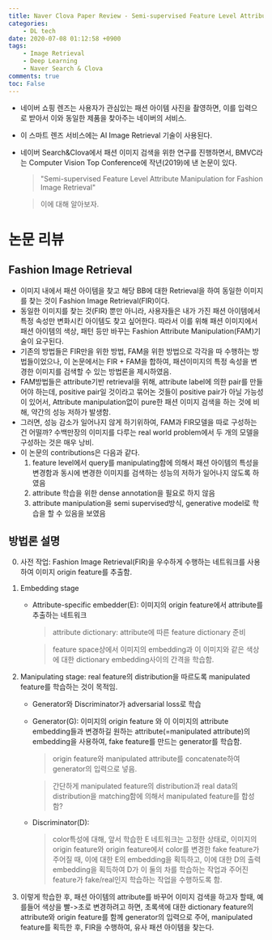 ```yaml
---
title: Naver Clova Paper Review - Semi-supervised Feature Level Attribute Manipulation for Fashion Image Retrieval
categories:
    - DL tech
date: 2020-07-08 01:12:58 +0900
tags: 
    - Image Retrieval
    - Deep Learning
    - Naver Search & Clova    
comments: true
toc: False
---
```


- 네이버 쇼핑 렌즈는 사용자가 관심있는 패션 아이템 사진을 촬영하면, 이를 입력으로 받아서 이와 동일한 제품을 찾아주는 네이버의 서비스.

- 이 스마트 렌즈 서비스에는 AI Image Retrieval 기술이 사용된다. 

- 네이버 Search&Clova에서 패션 이미지 검색을 위한 연구를 진행하면서, BMVC라는 Computer Vision Top Conference에 작년(2019)에 낸 논문이 있다. 

	> "Semi-supervised Feature Level Attribute Manipulation for Fashion Image Retrieval"

	> 이에 대해 알아보자.

 

논문 리뷰 
==============

Fashion Image Retrieval
------------------------

- 이미지 내에서 패션 아이템을 찾고 해당 BB에 대한 Retrieval을 하여 동일한 이미지를 찾는 것이 Fashion Image Retrieval(FIR)이다.
- 동일한 이미지를 찾는 것(FIR) 뿐만 아니라, 사용자들은 내가 가진 패션 아이템에서 특정 속성만 변화시킨 아이템도 찾고 싶어한다. 따라서 이를 위해 패션 이미지에서 패션 아이템의 색상, 패턴 등만 바꾸는 Fashion Attribute Manipulation(FAM)기술이 요구된다. 
- 기존의 방법들은 FIR만을 위한 방법, FAM을 위한 방법으로 각각을 따 수행하는 방법들이었으나, 이 논문에서는 FIR + FAM을 합하여, 패션이미지의 특정 속성을 변경한 이미지를 검색할 수 있는 방법론을 제시하였음.
- FAM방법들은 attribute기반 retrieval을 위해, attribute label에 의한 pair를 만들어야 하는데, positive pair일 것이라고 묶어논 것들이 positive pair가 아닐 가능성이 있어서, Attribute manipulation없이 pure한 패션 이미지 검색을 하는 것에 비해, 약간의 성능 저하가 발생함. 
- 그러면, 성능 감소가 일어나지 않게 하기위하여, FAM과 FIR모델을 따로 구성하는 건 어떨까? 수백만장의 이미지를 다루는 real world problem에서 두 개의 모델을 구성하는 것은 매우 낭비.
- 이 논문의 contributions은 다음과 같다.
    1. feature level에서 query를 manipulating함에 의해서 패션 아이템의 특성을 변경함과 동시에 변경한 이미지를 검색하는 성능의 저하가 일어나지 않도록 하였음 
    2. attribute 학습을 위한 dense annotation을 필요로 하지 않음
    3. attribute manipulation을 semi supervised방식, generative model로 학습을 할 수 있음을 보였음

방법론 설명
------------
0. 사전 작업: Fashion Image Retrieval(FIR)을 우수하게 수행하는 네트워크를 사용하여 이미지 origin feature를 추출함.
  
1. Embedding stage
    - Attribute-specific embedder(E): 이미지의 origin feature에서 attribute를 추출하는 네트워크
        > attribute dictionary: attribute에 따른 feature dictionary 준비
                
        > feature space상에서 이미지의 embedding과 이 이미지와 같은 색상에 대한 dictionary embedding사이의 간격을 학습함.
        
2. Manipulating stage: real feature의 distribution을 따르도록 manipulated feature를 학습하는 것이 목적임.
    -  Generator와 Discriminator가 adversarial loss로 학습
    -  Generator(G): 이미지의 origin feature 와 이 이미지의 attribute embedding들과 변경하길 원하는 attribute(=manipulated attribute)의 embedding을 사용하여, fake feature를 만드는 generator를 학습함.
        > origin feature와 manipulated attribute를 concatenate하여 generator의 입력으로 넣음. 
        
        > 간단하게 manipulated feature의 distribution과 real data의 distribution을 matching함에 의해서 manipulated feature를 합성함?
    - Discriminator(D):
        > color특성에 대해, 앞서 학습한 E 네트워크는 고정한 상태로, 이미지의 origin feature와 origin feature에서 color를 변경한 fake feature가 주어질 때, 이에 대한 E의 embedding을 획득하고, 이에 대한 D의 출력 embedding을 획득하여 D가 이 둘의 차를 학습하는 작업과 주어진 feature가 fake/real인지 학습하는 작업을 수행하도록 함. 
3. 이렇게 학습한 후, 패션 아이템의 attribute를 바꾸어 이미지 검색을 하고자 할때, 예를들어 색상을 빨->초로 변경하려고 하면, 초록색에 대한 dictionary feature의 attribute와 origin feature를 함께 generator의 입력으로 주어, manipulated feature를 획득한 후, FIR을 수행하여, 유사 패션 아이템을 찾는다. 

